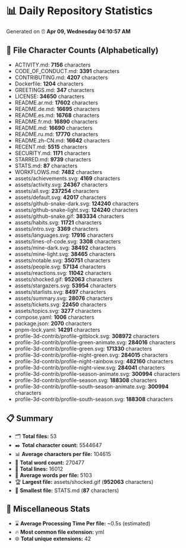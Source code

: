 # 📊 Daily Repository Statistics
Generated on ⏰ **Apr 09, Wednesday 04:10:57 AM**

## 📂 File Character Counts (Alphabetically)
- ACTIVITY.md: **7156** characters
- CODE_OF_CONDUCT.md: **3391** characters
- CONTRIBUTING.md: **4207** characters
- Dockerfile: **1204** characters
- GREETINGS.md: **347** characters
- LICENSE: **34650** characters
- README.ar.md: **17602** characters
- README.de.md: **16695** characters
- README.es.md: **16768** characters
- README.fr.md: **16890** characters
- README.md: **16690** characters
- README.ru.md: **17770** characters
- README.zh-CN.md: **16642** characters
- RECENT.md: **5515** characters
- SECURITY.md: **1171** characters
- STARRED.md: **9739** characters
- STATS.md: **87** characters
- WORKFLOWS.md: **7482** characters
- assets/achievements.svg: **4169** characters
- assets/activity.svg: **24367** characters
- assets/all.svg: **237254** characters
- assets/default.svg: **42017** characters
- assets/github-snake-dark.svg: **124240** characters
- assets/github-snake-light.svg: **124240** characters
- assets/github-snake.gif: **383334** characters
- assets/habits.svg: **11721** characters
- assets/intro.svg: **3369** characters
- assets/languages.svg: **17916** characters
- assets/lines-of-code.svg: **3308** characters
- assets/mine-dark.svg: **38492** characters
- assets/mine-light.svg: **38465** characters
- assets/notable.svg: **350751** characters
- assets/people.svg: **57134** characters
- assets/reactions.svg: **11042** characters
- assets/shocked.gif: **952063** characters
- assets/stargazers.svg: **53954** characters
- assets/starlists.svg: **8497** characters
- assets/summary.svg: **28076** characters
- assets/tickets.svg: **22450** characters
- assets/topics.svg: **3277** characters
- compose.yaml: **1006** characters
- package.json: **2070** characters
- pnpm-lock.yaml: **14291** characters
- profile-3d-contrib/profile-gitblock.svg: **308972** characters
- profile-3d-contrib/profile-green-animate.svg: **284016** characters
- profile-3d-contrib/profile-green.svg: **171330** characters
- profile-3d-contrib/profile-night-green.svg: **284015** characters
- profile-3d-contrib/profile-night-rainbow.svg: **482160** characters
- profile-3d-contrib/profile-night-view.svg: **284041** characters
- profile-3d-contrib/profile-season-animate.svg: **300994** characters
- profile-3d-contrib/profile-season.svg: **188308** characters
- profile-3d-contrib/profile-south-season-animate.svg: **300994** characters
- profile-3d-contrib/profile-south-season.svg: **188308** characters

## 📋 Summary
- 🗂️ **Total files:** 53
- ✒️ **Total character count:** 5544647
- 📊 **Average characters per file:** 104615
- 📝 **Total word count:** 270477
- 🧾 **Total lines:** 16012
- 📐 **Average words per file:** 5103
- 🏆 **Largest file:** assets/shocked.gif (**952063** characters)
- 🥉 **Smallest file:** STATS.md (**87** characters)

## 🌟 Miscellaneous Stats
- ⌛ **Average Processing Time Per file:** ~0.5s (estimated)
- 🔥 **Most common file extension:** yml
- 🌐 **Total unique extensions:** 42
